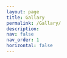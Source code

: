 ```yaml
---
layout: page
title: Gallary
permalink: /Gallary/
description:  
nav: false
nav_order: 1
horizontal: false
---
```


